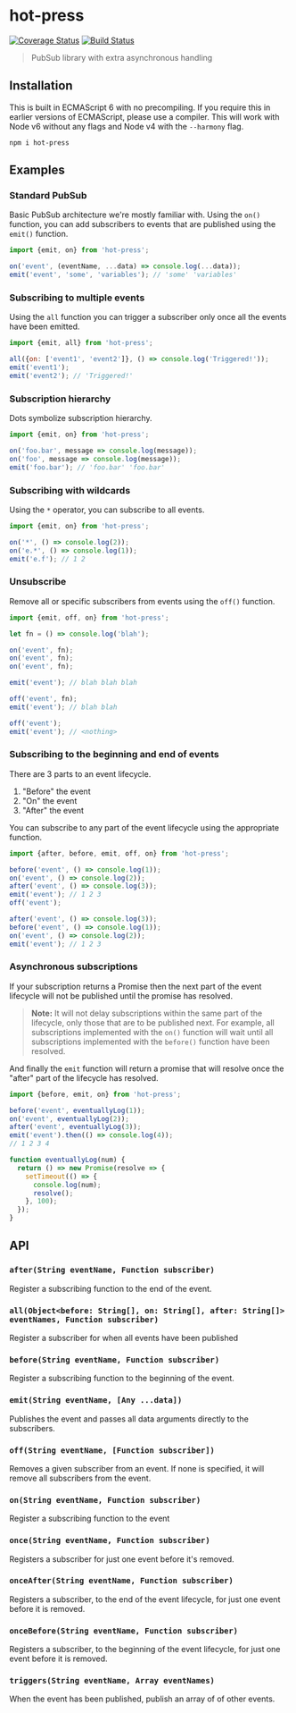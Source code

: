 # hot-press

[![Coverage Status](https://coveralls.io/repos/github/johngeorgewright/hot-press/badge.svg?branch=master)](https://coveralls.io/github/johngeorgewright/hot-press?branch=master)
[![Build Status](https://travis-ci.org/johngeorgewright/hot-press.svg?branch=master)](https://travis-ci.org/johngeorgewright/hot-press)

> PubSub library with extra asynchronous handling

## Installation

This is built in ECMAScript 6 with no precompiling. If you require this in
earlier versions of ECMAScript, please use a compiler. This will work with
Node v6 without any flags and Node v4 with the `--harmony` flag.

```
npm i hot-press
```

## Examples

### Standard PubSub

Basic PubSub architecture we're mostly familiar with. Using the `on()` function,
you can add subscribers to events that are published using the `emit()`
function.

```javascript
import {emit, on} from 'hot-press';

on('event', (eventName, ...data) => console.log(...data));
emit('event', 'some', 'variables'); // 'some' 'variables'
```

### Subscribing to multiple events

Using the `all` function you can trigger a subscriber only once all the events
have been emitted.

```javascript
import {emit, all} from 'hot-press';

all({on: ['event1', 'event2']}, () => console.log('Triggered!'));
emit('event1');
emit('event2'); // 'Triggered!'
```

### Subscription hierarchy

Dots symbolize subscription hierarchy.

```javascript
import {emit, on} from 'hot-press';

on('foo.bar', message => console.log(message));
on('foo', message => console.log(message));
emit('foo.bar'); // 'foo.bar' 'foo.bar'
```

### Subscribing with wildcards

Using the `*` operator, you can subscribe to all events.

```javascript
import {emit, on} from 'hot-press';

on('*', () => console.log(2));
on('e.*', () => console.log(1));
emit('e.f'); // 1 2
```

### Unsubscribe

Remove all or specific subscribers from events using the `off()` function.

```javascript
import {emit, off, on} from 'hot-press';

let fn = () => console.log('blah');

on('event', fn);
on('event', fn);
on('event', fn);

emit('event'); // blah blah blah

off('event', fn);
emit('event'); // blah blah

off('event');
emit('event'); // <nothing>
```

### Subscribing to the beginning and end of events

There are 3 parts to an event lifecycle.

1. "Before" the event
2. "On" the event
3. "After" the event

You can subscribe to any part of the event lifecycle using the appropriate
function.

```javascript
import {after, before, emit, off, on} from 'hot-press';

before('event', () => console.log(1));
on('event', () => console.log(2));
after('event', () => console.log(3));
emit('event'); // 1 2 3
off('event');

after('event', () => console.log(3));
before('event', () => console.log(1));
on('event', () => console.log(2));
emit('event'); // 1 2 3
```

### Asynchronous subscriptions

If your subscription returns a Promise then the next part of the event lifecycle
will not be published until the promise has resolved.

> **Note:** It will not delay subscriptions within the same part of the lifecycle,
> only those that are to be published next. For example, all subscriptions
> implemented with the `on()` function will wait until all subscriptions
> implemented with the `before()` function have been resolved.

And finally the `emit` function will return a promise that will resolve once
the "after" part of the lifecycle has resolved.

```javascript
import {before, emit, on} from 'hot-press';

before('event', eventuallyLog(1));
on('event', eventuallyLog(2));
after('event', eventuallyLog(3));
emit('event').then(() => console.log(4));
// 1 2 3 4

function eventuallyLog(num) {
  return () => new Promise(resolve => {
    setTimeout(() => {
      console.log(num);
      resolve();
    }, 100);
  });
}
```

## API

### `after(String eventName, Function subscriber)`

Register a subscribing function to the end of the event.

### `all(Object<before: String[], on: String[], after: String[]> eventNames, Function subscriber)`

Register a subscriber for when all events have been published

### `before(String eventName, Function subscriber)`

Register a subscribing function to the beginning of the event.

### `emit(String eventName, [Any ...data])`

Publishes the event and passes all data arguments directly to the subscribers.

### `off(String eventName, [Function subscriber])`

Removes a given subscriber from an event. If none is specified, it will remove all
subscribers from the event.

### `on(String eventName, Function subscriber)`

Register a subscribing function to the event

### `once(String eventName, Function subscriber)`

Registers a subscriber for just one event before it's removed.

### `onceAfter(String eventName, Function subscriber)`

Registers a subscriber, to the end of the event lifecycle, for just one event
before it is removed.

### `onceBefore(String eventName, Function subscriber)`

Registers a subscriber, to the beginning of the event lifecycle, for just one
event before it is removed.

### `triggers(String eventName, Array eventNames)`

When the event has been published, publish an array of of other events.
